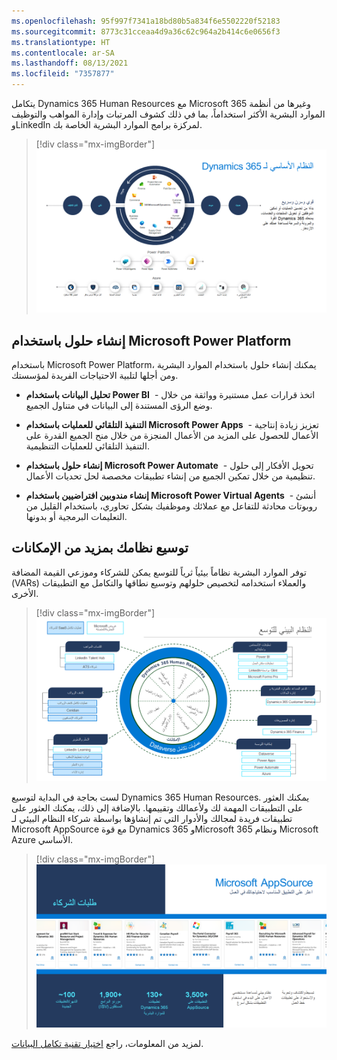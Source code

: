 ```yaml
---
ms.openlocfilehash: 95f997f7341a18bd80b5a834f6e5502220f52183
ms.sourcegitcommit: 8773c31cceaa4d9a36c62c964a2b414c6e0656f3
ms.translationtype: HT
ms.contentlocale: ar-SA
ms.lasthandoff: 08/13/2021
ms.locfileid: "7357877"
---
```

يتكامل Dynamics 365 Human Resources مع Microsoft 365 وغيرها من أنظمة الموارد البشرية الأكثر استخداماً، بما في ذلك كشوف المرتبات وإدارة المواهب والتوظيف وLinkedIn لمركزة برامج الموارد البشرية الخاصة بك.

> [!div class="mx-imgBorder"]
> [![رسم توضيحي للنظام الأساسي لـ Dynamics 365.](../media/platform-c.png)](../media/platform-c.png#lightbox)

## <a name="create-solutions-with-microsoft-power-platform"></a>إنشاء حلول باستخدام Microsoft Power Platform

باستخدام Microsoft Power Platform، يمكنك إنشاء حلول باستخدام الموارد البشرية ومن أجلها لتلبية الاحتياجات الفريدة لمؤسستك.

-   **تحليل البيانات باستخدام Power BI**  - اتخذ قرارات عمل مستنيرة وواثقة من خلال وضع الرؤى المستندة إلى البيانات في متناول الجميع.

-   **التنفيذ التلقائي للعمليات باستخدام Microsoft Power Apps**  - تعزيز زيادة إنتاجية الأعمال للحصول على المزيد من الأعمال المنجزة من خلال منح الجميع القدرة على التنفيذ التلقائي للعمليات التنظيمية.

-   **إنشاء حلول باستخدام Microsoft Power Automate**  - تحويل الأفكار إلى حلول تنظيمية من خلال تمكين الجميع من إنشاء تطبيقات مخصصة لحل تحديات الأعمال.

-   **إنشاء مندوبين افتراضيين باستخدام Microsoft Power Virtual Agents**  - أنشئ روبوتات محادثة للتفاعل مع عملائك وموظفيك بشكل تحاوري، باستخدام القليل من التعليمات البرمجية أو بدونها.

## <a name="extend-your-system-with-more-capabilities"></a>توسيع نظامك بمزيد من الإمكانات

توفر الموارد البشرية نظاماً بيئياً ثرياً للتوسع يمكن للشركاء وموزعي القيمة المضافة (VARs) والعملاء استخدامه لتخصيص حلولهم وتوسيع نطاقها والتكامل مع التطبيقات الأخرى.

> [!div class="mx-imgBorder"]
> [![Dynamics 365 Human Resourcesالنظم البيئي للتوسع.](../media/extensibility-ecosystem-c.png)](../media/extensibility-ecosystem-c.png#lightbox)

لست بحاجة في البداية لتوسيع Dynamics 365 Human Resources. يمكنك العثور على التطبيقات المهمة لك ولأعمالك وتقييمها. بالإضافة إلى ذلك، يمكنك العثور على تطبيقات فريدة لمجالك والأدوار التي تم إنشاؤها بواسطة شركاء النظام البيئي لـ Microsoft AppSource مع قوة Dynamics 365 وMicrosoft 365 ونظام Microsoft Azure الأساسي.

> [!div class="mx-imgBorder"]
> [![مثال على تطبيقات شركاء Microsoft AppSource للموارد البشرية](../media/partner-apps-ss.png)](../media/partner-apps-ss.png#lightbox)

لمزيد من المعلومات، راجع [اختيار تقنية تكامل البيانات](/dynamics365/human-resources/hr-admin-integration-choose-technology/?azure-portal=true).

